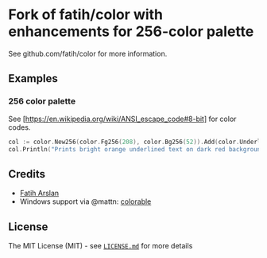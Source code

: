 # Fork of fatih/color with enhancements for 256-color palette

See github.com/fatih/color for more information.

## Examples

### 256 color palette

See [https://en.wikipedia.org/wiki/ANSI_escape_code#8-bit] for color codes.

```go
col := color.New256(color.Fg256(208), color.Bg256(52)).Add(color.Underline)
col.Println("Prints bright orange underlined text on dark red background.")
```

## Credits

 * [Fatih Arslan](https://github.com/fatih)
 * Windows support via @mattn: [colorable](https://github.com/mattn/go-colorable)

## License

The MIT License (MIT) - see [`LICENSE.md`](https://github.com/mkke/color/blob/master/LICENSE.md) for more details


